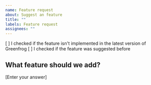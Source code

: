 ```yaml
---
name: Feature request
about: Suggest an feature
title: ""
labels: Feature request
assignees: ""
---
```


[ ] I checked if the feature isn't implemented in the latest version of Greenfrog
[ ] I checked if the feature was suggested before

## What feature should we add?

[Enter your answer]
